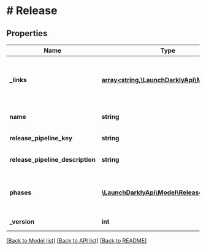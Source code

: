 # # Release

## Properties

Name | Type | Description | Notes
------------ | ------------- | ------------- | -------------
**_links** | [**array<string,\LaunchDarklyApi\Model\Link>**](Link.md) | The location and content type of related resources | [optional]
**name** | **string** | The release pipeline name |
**release_pipeline_key** | **string** | The release pipeline key |
**release_pipeline_description** | **string** | The release pipeline description |
**phases** | [**\LaunchDarklyApi\Model\ReleasePhase[]**](ReleasePhase.md) | An ordered list of the release pipeline phases |
**_version** | **int** | The release version |

[[Back to Model list]](../../README.md#models) [[Back to API list]](../../README.md#endpoints) [[Back to README]](../../README.md)
